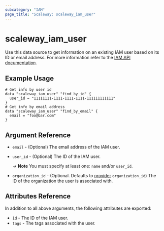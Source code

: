 ```yaml
---
subcategory: "IAM"
page_title: "Scaleway: scaleway_iam_user"
---
```


# scaleway_iam_user

Use this data source to get information on an existing IAM user based on its ID or email address.
For more information refer to the [IAM API documentation](https://developers.scaleway.com/en/products/iam/api/v1alpha1/#users-06bdcf).

## Example Usage

```hcl
# Get info by user id
data "scaleway_iam_user" "find_by_id" {
  user_id = "11111111-1111-1111-1111-111111111111"
}
# Get info by email address
data "scaleway_iam_user" "find_by_email" {
  email = "foo@bar.com"
}
```

## Argument Reference

- `email` - (Optional) The email address of the IAM user.
- `user_id` - (Optional) The ID of the IAM user.

  -> **Note** You must specify at least one: `name` and/or `user_id`.

- `organization_id` - (Optional. Defaults to [provider](../index.md#organization_d) `organization_id`) The ID of the
  organization the user is associated with.

## Attributes Reference

In addition to all above arguments, the following attributes are exported:

- `id` - The ID of the IAM user.
- `tags` - The tags associated with the user.

